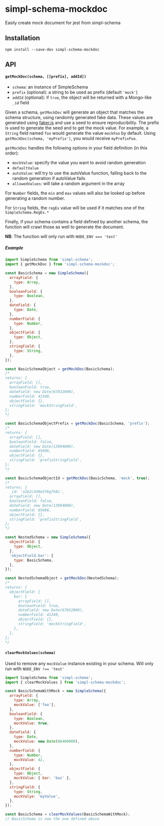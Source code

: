 # simpl-schema-mockdoc
Easily create mock document for jest from simpl-schema

## Installation
```
npm install --save-dev simpl-schema-mockdoc
```
## API
#### `getMockDoc(schema, [[prefix], addId])`
- `schema`: an instance of SimpleSchema
- `prefix` (optional): a string to be used as prefix (default `'mock'`)
- `addId` (optional): if `true`, the object will be returned with a Mongo-like `_id` field

Given a schema, `getMockDoc` will generate an object that matches the schema structure, using randomly generated fake data. These values are generated using [faker.js](https://github.com/Marak/faker.js) and use a seed to ensure reproducibility.
The prefix is used to generate the seed and to get the mock value. For example, a `String` field named `foo` would generate the value `mockFoo` by default. Using `getMockDoc(schema, 'myPrefix')`, you would receive `myPrefixFoo`.

`getMockDoc` handles the following options in your field definition (in this order):
- `mockValue`: specify the value you want to avoid random generation
- `defaultValue`
- `autoValue`: will try to use the autoValue function, falling back to the random generation if autoValue fails
- `allowedValues`: will take a random argument in the array

For `Number` fields, the `min` and `max` values will also be looked up before generating a random number.

For `String` fields, the `regEx` value will be used if it matches one of the `SimpleSchema.RegEx.*`

Finally, if your schema contains a field defined by another schema, the function will crawl those as well to generate the document.

**NB**: The function will only run with `NODE_ENV === 'test'`

##### Example
```js
import SimpleSchema from 'simpl-schema';
import { getMockDoc } from 'simpl-schema-mockdoc';

const BasicSchema = new SimpleSchema({
  arrayField: {
    type: Array,
  },
  booleanField: {
    type: Boolean,
  },
  dateField: {
    type: Date,
  },
  numberField: {
    type: Number,
  },
  objectField: {
    type: Object,
  },
  stringField: {
    type: String,
  },
});

const BasicSchemaObject = getMockDoc(BasicSchema);
/*
returns: {
  arrayField: [],
  booleanField: true,
  dateField: new Date(67032000),
  numberField: 41349,
  objectField: {},
  stringField: 'mockStringField',
};
*/

const BasicSchemaObjectPrefix = getMockDoc(BasicSchema, 'prefix');
/*
returns: {
  arrayField: [],
  booleanField: false,
  dateField: new Date(13994000),
  numberField: 65696,
  objectField: {},
  stringField: 'prefixStringField',
};
*/

const BasicSchemaObjectId = getMockDoc(BasicSchema, 'mock', true);
/*
returns: {
  _id: 'a1b2c3d4e5f6g7h8i',
  arrayField: [],
  booleanField: false,
  dateField: new Date(13994000),
  numberField: 65696,
  objectField: {},
  stringField: 'prefixStringField',
};
*/

const NestedSchema = new SimpleSchema({
  objectField: {
    type: Object,
  },
  'objectField.bar': {
    type: BasicSchema,
  },
});

const NestedSchemaObject = getMockDoc(NestedSchema);
/*
returns: {
  objectField: {
    bar: {
      arrayField: [],
      booleanField: true,
      dateField: new Date(67032000),
      numberField: 41349,
      objectField: {},
      stringField: 'mockStringField',
    },
  },
};
*/

```

#### `clearMockValues(schema)`
Used to remove any `mockValue` instance existing in your schema. Will only run with `NODE_ENV !== 'test'`

```js
import SimpleSchema from 'simpl-schema';
import { clearMockValues } from 'simpl-schema-mockdoc';

const BasicSchemaWithMock = new SimpleSchema({
  arrayField: {
    type: Array,
    mockValue: ['foo'],
  },
  booleanField: {
    type: Boolean,
    mockValue: true,
  },
  dateField: {
    type: Date,
    mockValue: new Date(86400000),
  },
  numberField: {
    type: Number,
    mockValue: 42,
  },
  objectField: {
    type: Object,
    mockValue: { bar: 'baz' },
  },
  stringField: {
    type: String,
    mockValye: 'myValue',
  },
});

const BasicSchema = clearMockValues(BasicSchemaWithMock);
// BasicSchema is now the one defined above
```
